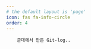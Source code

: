 ```yaml
---
# the default layout is 'page'
icon: fas fa-info-circle
order: 4
---
```


```
    군대에서 만든 Git-log..
```
